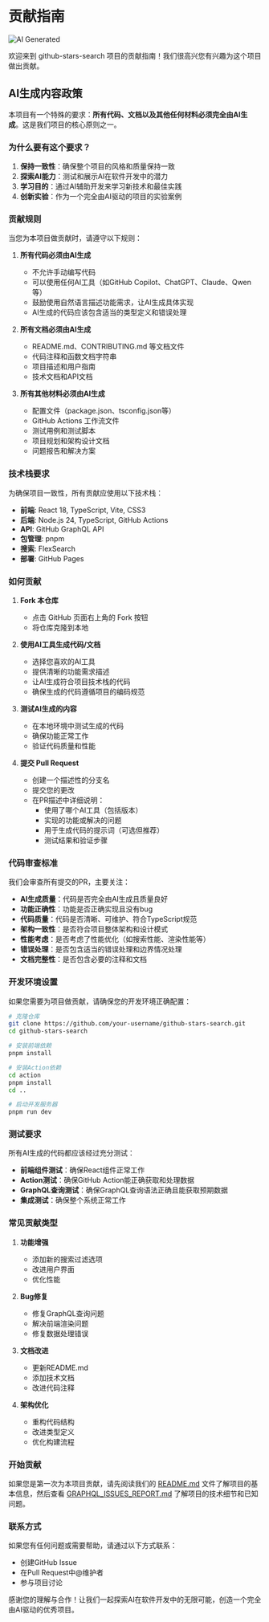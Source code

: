 # 贡献指南

![AI Generated](https://img.shields.io/badge/AI-Generated-brightgreen)

欢迎来到 github-stars-search 项目的贡献指南！我们很高兴您有兴趣为这个项目做出贡献。

## AI生成内容政策

本项目有一个特殊的要求：**所有代码、文档以及其他任何材料必须完全由AI生成**。这是我们项目的核心原则之一。

### 为什么要有这个要求？

1. **保持一致性**：确保整个项目的风格和质量保持一致
2. **探索AI能力**：测试和展示AI在软件开发中的潜力
3. **学习目的**：通过AI辅助开发来学习新技术和最佳实践
4. **创新实验**：作为一个完全由AI驱动的项目的实验案例

### 贡献规则

当您为本项目做贡献时，请遵守以下规则：

1. **所有代码必须由AI生成**
   - 不允许手动编写代码
   - 可以使用任何AI工具（如GitHub Copilot、ChatGPT、Claude、Qwen等）
   - 鼓励使用自然语言描述功能需求，让AI生成具体实现
   - AI生成的代码应该包含适当的类型定义和错误处理

2. **所有文档必须由AI生成**
   - README.md、CONTRIBUTING.md 等文档文件
   - 代码注释和函数文档字符串
   - 项目描述和用户指南
   - 技术文档和API文档

3. **所有其他材料必须由AI生成**
   - 配置文件（package.json、tsconfig.json等）
   - GitHub Actions 工作流文件
   - 测试用例和测试脚本
   - 项目规划和架构设计文档
   - 问题报告和解决方案

### 技术栈要求

为确保项目一致性，所有贡献应使用以下技术栈：

- **前端**: React 18, TypeScript, Vite, CSS3
- **后端**: Node.js 24, TypeScript, GitHub Actions
- **API**: GitHub GraphQL API
- **包管理**: pnpm
- **搜索**: FlexSearch
- **部署**: GitHub Pages

### 如何贡献

1. **Fork 本仓库**
   - 点击 GitHub 页面右上角的 Fork 按钮
   - 将仓库克隆到本地

2. **使用AI工具生成代码/文档**
   - 选择您喜欢的AI工具
   - 提供清晰的功能需求描述
   - 让AI生成符合项目技术栈的代码
   - 确保生成的代码遵循项目的编码规范

3. **测试AI生成的内容**
   - 在本地环境中测试生成的代码
   - 确保功能正常工作
   - 验证代码质量和性能

4. **提交 Pull Request**
   - 创建一个描述性的分支名
   - 提交您的更改
   - 在PR描述中详细说明：
     - 使用了哪个AI工具（包括版本）
     - 实现的功能或解决的问题
     - 用于生成代码的提示词（可选但推荐）
     - 测试结果和验证步骤

### 代码审查标准

我们会审查所有提交的PR，主要关注：

- **AI生成质量**：代码是否完全由AI生成且质量良好
- **功能正确性**：功能是否正确实现且没有bug
- **代码质量**：代码是否清晰、可维护、符合TypeScript规范
- **架构一致性**：是否符合项目整体架构和设计模式
- **性能考虑**：是否考虑了性能优化（如搜索性能、渲染性能等）
- **错误处理**：是否包含适当的错误处理和边界情况处理
- **文档完整性**：是否包含必要的注释和文档

### 开发环境设置

如果您需要为项目做贡献，请确保您的开发环境正确配置：

```bash
# 克隆仓库
git clone https://github.com/your-username/github-stars-search.git
cd github-stars-search

# 安装前端依赖
pnpm install

# 安装Action依赖
cd action
pnpm install
cd ..

# 启动开发服务器
pnpm run dev
```

### 测试要求

所有AI生成的代码都应该经过充分测试：

- **前端组件测试**：确保React组件正常工作
- **Action测试**：确保GitHub Action能正确获取和处理数据
- **GraphQL查询测试**：确保GraphQL查询语法正确且能获取预期数据
- **集成测试**：确保整个系统正常工作

### 常见贡献类型

1. **功能增强**
   - 添加新的搜索过滤选项
   - 改进用户界面
   - 优化性能

2. **Bug修复**
   - 修复GraphQL查询问题
   - 解决前端渲染问题
   - 修复数据处理错误

3. **文档改进**
   - 更新README.md
   - 添加技术文档
   - 改进代码注释

4. **架构优化**
   - 重构代码结构
   - 改进类型定义
   - 优化构建流程

### 开始贡献

如果您是第一次为本项目贡献，请先阅读我们的 [README.md](README.md) 文件了解项目的基本信息，然后查看 [GRAPHQL_ISSUES_REPORT.md](GRAPHQL_ISSUES_REPORT.md) 了解项目的技术细节和已知问题。

### 联系方式

如果您有任何问题或需要帮助，请通过以下方式联系：

- 创建GitHub Issue
- 在Pull Request中@维护者
- 参与项目讨论

感谢您的理解与合作！让我们一起探索AI在软件开发中的无限可能，创造一个完全由AI驱动的优秀项目。
